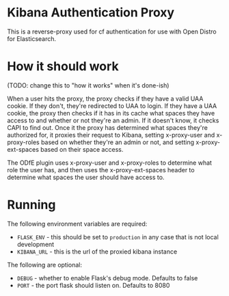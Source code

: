 # Kibana Authentication Proxy

This is a reverse-proxy used for cf authentication for use with Open Distro for Elasticsearch.

# How it should work

(TODO: change this to "how it works" when it's done-ish)

When a user hits the proxy, the proxy checks if they have a valid UAA cookie. 
If they don't, they're redirected to UAA to login. 
If they have a UAA cookie, the proxy then checks if it has in its cache what
spaces they have access to and whether or not they're an admin. If it doesn't
know, it checks CAPI to find out. 
Once it the proxy has determined what spaces they're authorized for, it proxies their request to Kibana, setting x-proxy-user and x-proxy-roles based on whether 
they're an admin or not, and setting x-proxy-ext-spaces based on their space access.

The ODfE plugin uses x-proxy-user and x-proxy-roles to determine what role
the user has, and then uses the x-proxy-ext-spaces header to determine what
spaces the user should have access to.


# Running

The following environment variables are required:

- `FLASK_ENV` - this should be set to `production` in any case that is not local development
- `KIBANA_URL` - this is the url of the proxied kibana instance

The following are optional:

- `DEBUG` - whether to enable Flask's debug mode. Defaults to false
- `PORT` -  the port flask should listen on. Defaults to 8080
